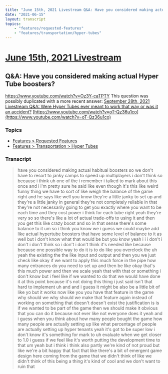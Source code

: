 ```yaml
---
title: "June 15th, 2021 Livestream Q&A: Have you considered making actual Hyper Tube boosters?"
date: "2021-06-15"
layout: transcript
topics:
    - "features/requested-features"
    - "features/transportation/hyper-tubes"
---
```

# [June 15th, 2021 Livestream](../2021-06-15.md)
## Q&A: Have you considered making actual Hyper Tube boosters?
https://www.youtube.com/watch?v=Oz3Y-caTPTY
This question was possibly duplicated with a more recent answer: [September 28th, 2021 Livestream Q&A: Were Hyper Tubes ever meant to work that way or was it an accident?](./yt-oT-Qz36u1co.md) [https://www.youtube.com/watch?v=oT-Qz36u1co](https://www.youtube.com/watch?v=oT-Qz36u1co)


### Topics
* [Features > Requested Features](../topics/features/requested-features.md)
* [Features > Transportation > Hyper Tubes](../topics/features/transportation/hyper-tubes.md)

### Transcript

> have you considered making actual habitual boosters so we don't have to resort to janky camps to speed up multiplayers i don't think so because i think uh one of the i remember i talked to mark about this once and i i'm pretty sure he said like even though it's this like weird funny thing we have to sort of like weigh the balance of the game right and he says like well you know they're a little janky to set up and they're a little janky in general they're not completely reliable in that they're not necessarily going to get you exactly where you want to be each time and they cost power i think for each tube right yeah they're very so so there's like a lot of actual trade-offs to using it and then you get this like crazy boost and so in that sense there's some balance to it um so i think you know we i guess we could maybe add like actual hypertube boosters that have some level of balance to it as well but i don't know what that would be but you know yeah i i i don't i don't i don't think so i don't i don't think it's needed like because because one possible way to do it is to do like you overclock the uh yeah the existing the the like input and output and then you we just check like okay if we want to apply this much force in the pipe how many entrances do you need to set up and then be like okay that's this much power and then we scale yeah that with that or something i don't know but i feel like if we wanted to do that we would have done it at this point because it's not doing this thing i just said isn't that hard to implement uh and and i guess it might be also be a little bit of like yo but it works now like you you have that feature in the game why should we why should we make that feature again instead of working on something that doesn't doesn't exist the justification is is if we wanted to be part of the game then we should make it obvious that you can do it because not ever like not everyone does it yeah and i guess when you think about how many people bought the game how many people are actually setting up like what percentage of people are actually setting up hyper tenants yeah it's got to be super low i don't know it's something for mark to uh evaluate when we get closer to 1.0 i guess if we feel like it's worth putting the development time to that um yeah but i think i think also partly we're kind of not proud but like we're a bit happy that fact that like there's a bit of emergent game design here coming from the game that we didn't think of like we didn't think of this being a thing it's kind of cool and we don't want to ruin that
